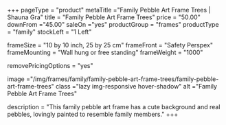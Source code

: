 +++
pageType = "product"
metaTitle ="Family Pebble Art Frame Trees | Shauna Gra"
title = "Family Pebble Art Frame Trees"
price = "50.00"
downFrom ="45.00"
saleOn ="yes"
productGroup = "frames"
productType = "family"
stockLeft = "1 Left"

frameSize = "10 by 10 inch, 25 by 25 cm"
frameFront = "Safety Perspex"
frameMounting = "Wall hung or free standing"
frameWeight = "1000"

removePricingOptions = "yes"

image ="/img/frames/family/family-pebble-art-frame-trees/family-pebble-art-frame-trees"
class ="lazy img-responsive hover-shadow"
alt ="Family Pebble Art Frame Trees"

description = "This family pebble art frame has a cute background and real pebbles, lovingly painted to resemble family members."
+++